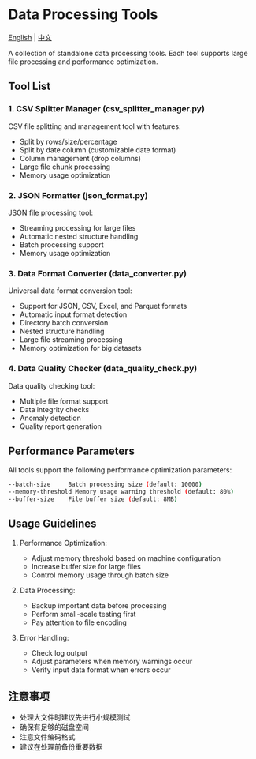 # Data Processing Tools

[English](README.md) | [中文](README_zh.md)

A collection of standalone data processing tools. Each tool supports large file processing and performance optimization.

## Tool List

### 1. CSV Splitter Manager (csv_splitter_manager.py)
CSV file splitting and management tool with features:
- Split by rows/size/percentage
- Split by date column (customizable date format)
- Column management (drop columns)
- Large file chunk processing
- Memory usage optimization

### 2. JSON Formatter (json_format.py)
JSON file processing tool:
- Streaming processing for large files
- Automatic nested structure handling
- Batch processing support
- Memory usage optimization

### 3. Data Format Converter (data_converter.py)
Universal data format conversion tool:
- Support for JSON, CSV, Excel, and Parquet formats
- Automatic input format detection
- Directory batch conversion
- Nested structure handling
- Large file streaming processing
- Memory optimization for big datasets

### 4. Data Quality Checker (data_quality_check.py)
Data quality checking tool:
- Multiple file format support
- Data integrity checks
- Anomaly detection
- Quality report generation

## Performance Parameters
All tools support the following performance optimization parameters:
```bash
--batch-size     Batch processing size (default: 10000)
--memory-threshold Memory usage warning threshold (default: 80%)
--buffer-size    File buffer size (default: 8MB)
```

## Usage Guidelines

1. Performance Optimization:
   - Adjust memory threshold based on machine configuration
   - Increase buffer size for large files
   - Control memory usage through batch size

2. Data Processing:
   - Backup important data before processing
   - Perform small-scale testing first
   - Pay attention to file encoding

3. Error Handling:
   - Check log output
   - Adjust parameters when memory warnings occur
   - Verify input data format when errors occur

## 注意事项

- 处理大文件时建议先进行小规模测试
- 确保有足够的磁盘空间
- 注意文件编码格式
- 建议在处理前备份重要数据 